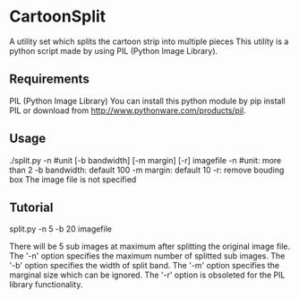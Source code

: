 CartoonSplit
============

A utility set which splits the cartoon strip into multiple pieces
This utility is a python script made by using PIL (Python Image Library).

Requirements
------------
PIL (Python Image Library)
You can install this python module by
	pip install PIL
or download from http://www.pythonware.com/products/pil.

Usage
-----
./split.py -n #unit [-b bandwidth] [-m margin] [-r] imagefile
	-n #unit: more than 2
	-b bandwidth: default 100
	-m margin: default 10
	-r: remove bouding box
The image file is not specified

Tutorial
--------
split.py -n 5 -b 20 imagefile

There will be 5 sub images at maximum after splitting the original image file.
The '-n' option specifies the maximum number of splitted sub images.
The '-b' option specifies the width of split band.
The '-m' option specifies the marginal size which can be ignored.
The '-r' option is obsoleted for the PIL library functionality.



